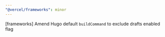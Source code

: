 ```yaml
---
"@vercel/frameworks": minor
---
```


[frameworks] Amend Hugo default `buildCommand` to exclude drafts enabled flag
